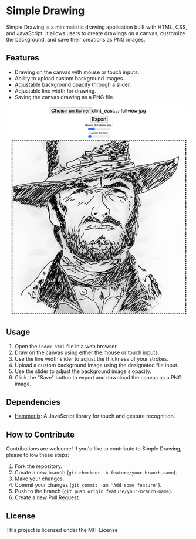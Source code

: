 # Simple Drawing

Simple Drawing is a minimalistic drawing application built with HTML, CSS, and JavaScript. It allows users to create drawings on a canvas, customize the background, and save their creations as PNG images.

## Features

- Drawing on the canvas with mouse or touch inputs.
- Ability to upload custom background images.
- Adjustable background opacity through a slider.
- Adjustable line width for drawing.
- Saving the canvas drawing as a PNG file.

![SimpleDrawing](simpledrawing.png)

## Usage

1. Open the `index.html` file in a web browser.
2. Draw on the canvas using either the mouse or touch inputs.
3. Use the line width slider to adjust the thickness of your strokes.
4. Upload a custom background image using the designated file input.
5. Use the slider to adjust the background image's opacity.
6. Click the "Save" button to export and download the canvas as a PNG image.

## Dependencies

- [Hammer.js](https://hammerjs.github.io/): A JavaScript library for touch and gesture recognition.

## How to Contribute

Contributions are welcome! If you'd like to contribute to Simple Drawing, please follow these steps:

1. Fork the repository.
2. Create a new branch (`git checkout -b feature/your-branch-name`).
3. Make your changes.
4. Commit your changes (`git commit -am 'Add some feature'`).
5. Push to the branch (`git push origin feature/your-branch-name`).
6. Create a new Pull Request.

## License

This project is licensed under the MIT License

